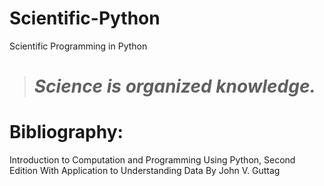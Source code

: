 # Scientific-Python
Scientific Programming in Python
>#  ___Science is organized knowledge.___

# Bibliography:

Introduction to Computation and Programming Using Python, Second Edition
With Application to Understanding Data
By John V. Guttag
